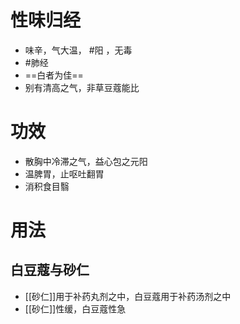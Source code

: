 # 性味归经
- 味辛，气大温， #阳 ，无毒
- #肺经 
- ==白者为佳==
- 别有清高之气，非草豆蔻能比
# 功效
- 散胸中冷滞之气，益心包之元阳
- 温脾胃，止呕吐翻胃
- 消积食目翳
# 用法
## 白豆蔻与砂仁
- [[砂仁]]用于补药丸剂之中，白豆蔻用于补药汤剂之中
- [[砂仁]]性缓，白豆蔻性急